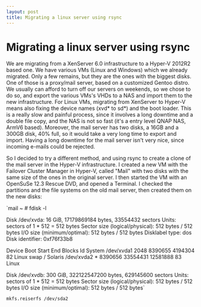 ```yaml
---
layout: post
title: Migrating a linux server using rsync
---
```


Migrating a linux server using rsync
=======

We are migrating from a XenServer 6.0 infrastructure to a Hyper-V 2012R2 based one. We have various VMs (Linux and Windows) which we already migrated.
Only a few remains, but they are the ones with the biggest disks. One of those is a proxy/mail server, based on a customized Gentoo distro.
We usually can afford to turn off our servers on weekends, so we chose to do so, and export the various VMs's VHDs to a NAS and import them to the new infrastructure.
For Linux VMs, migrating from XenServer to Hyper-V means also fixing the device names (xvd* to sd*) and the boot loader.
This is a really slow and painful process, since it involves a long downtime and a double file copy, and the NAS is not so fast (it's a entry level QNAP NAS, ArmV6 based).
Moreover, the mail server has two disks, a 16GB and a 300GB disk, 40% full, so it would take a very long time to export and import. Having a long downtime for the mail server isn't very nice, since incoming e-mails could be rejected.

So I decided to try a different method, and using rsync to create a clone of the mail server in the Hyper-V infrastructure.
I created a new VM with the Failover Cluster Manager in Hyper-V, called "Mail" with two disks with the same size of the ones in the original server.
I then started the VM with an OpenSuSe 12.3 Rescue DVD, and opened a Terminal.
I checked the partitions and the file systems on the old mail server, then created them on the new disks:
 
`mail ~ # fdisk -l

Disk /dev/xvda: 16 GiB, 17179869184 bytes, 33554432 sectors
Units: sectors of 1 * 512 = 512 bytes
Sector size (logical/physical): 512 bytes / 512 bytes
I/O size (minimum/optimal): 512 bytes / 512 bytes
Disklabel type: dos
Disk identifier: 0xf76f33b8

Device     Boot     Start       End   Blocks  Id System
/dev/xvda1           2048   8390655  4194304  82 Linux swap / Solaris
/dev/xvda2 *      8390656  33554431 12581888  83 Linux


Disk /dev/xvdb: 300 GiB, 322122547200 bytes, 629145600 sectors
Units: sectors of 1 * 512 = 512 bytes
Sector size (logical/physical): 512 bytes / 512 bytes
I/O size (minimum/optimal): 512 bytes / 512 bytes`


`mkfs.reiserfs /dev/sda2`




